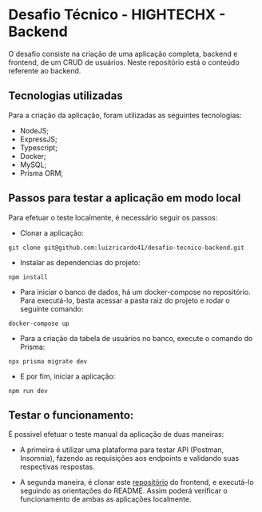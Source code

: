 # Desafio Técnico - HIGHTECHX - Backend

O desafio consiste na criação de uma aplicação completa, backend e frontend, de um CRUD de usuários. Neste repositório está o conteúdo referente ao backend.

## Tecnologias utilizadas

Para a criação da aplicação, foram utilizadas as seguintes tecnologias:
  
  - NodeJS;
  - ExpressJS;
  - Typescript;
  - Docker;
  - MySQL;
  - Prisma ORM;
  
## Passos para testar a aplicação em modo local

Para efetuar o teste localmente, é necessário seguir os passos:

- Clonar a aplicação: 

`git clone git@github.com:luizricardo41/desafio-tecnico-backend.git`

- Instalar as dependencias do projeto: 

`npm install`

- Para iniciar o banco de dados, há um docker-compose no repositório. Para executá-lo, basta acessar a pasta raiz do projeto e rodar o seguinte comando:

`docker-compose up`

- Para a criação da tabela de usuários no banco, execute o comando do Prisma:

`npx prisma migrate dev`

- E por fim, iniciar a aplicação:

`npm run dev`

## Testar o funcionamento:

É possivel efetuar o teste manual da aplicação de duas maneiras:

- A primeira é utilizar uma plataforma para testar API (Postman, Insomnia), fazendo as requisições aos endpoints e validando suas respectivas respostas.

- A segunda maneira, é clonar este [repositório](https://github.com/luizricardo41/CRUD-frontend) do frontend, e executá-lo seguindo as orientações do README. Assim poderá verificar o funcionamento de ambas as aplicações localmente.
